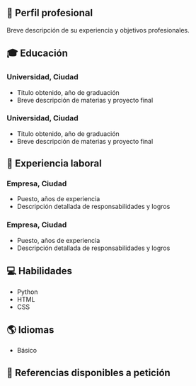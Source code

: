 ## 💼 Perfil profesional
Breve descripción de su experiencia y objetivos profesionales.

## 🎓 Educación

### Universidad, Ciudad
- Titulo obtenido, año de graduación
- Breve descripción de materias y proyecto final

### Universidad, Ciudad
- Titulo obtenido, año de graduación
- Breve descripción de materias y proyecto final

## 💼 Experiencia laboral

### Empresa, Ciudad
- Puesto, años de experiencia
- Descripción detallada de responsabilidades y logros

### Empresa, Ciudad
- Puesto, años de experiencia
- Descripción detallada de responsabilidades y logros

## 💻 Habilidades

- Python
- HTML
- CSS

## 🌎 Idiomas

- Básico

## 🔗 Referencias disponibles a petición
